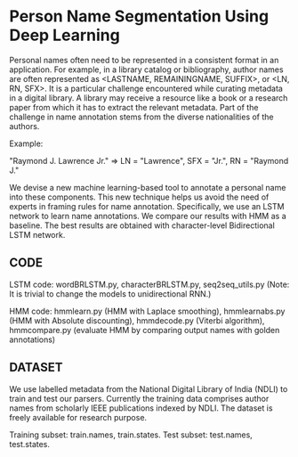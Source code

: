 # Person Name Segmentation Using Deep Learning

Personal names often need to be represented in a consistent format in an application. For example, in a library catalog or bibliography, author names are often represented as <LASTNAME, REMAININGNAME, SUFFIX>, or <LN, RN, SFX>. It is a particular challenge encountered while curating metadata in a digital library. A library may receive a resource like a book or a research paper from which it has to extract the relevant metadata. Part of the challenge in name annotation stems from the diverse nationalities of the authors. 

Example: 

"Raymond J. Lawrence Jr." => LN = "Lawrence", SFX = "Jr.", RN = "Raymond J."


We devise a new machine learning-based tool to annotate a personal name into these components. This new technique helps us avoid the need of experts in framing rules for name annotation. Specifically, we use an LSTM network to learn name annotations. We compare our results with HMM as a baseline. The best results are obtained with character-level Bidirectional LSTM network.

## CODE

LSTM code: wordBRLSTM.py, characterBRLSTM.py, seq2seq_utils.py (Note: It is trivial to change the models to unidirectional RNN.)

HMM code: hmmlearn.py (HMM with Laplace smoothing), hmmlearnabs.py (HMM with Absolute discounting), hmmdecode.py (Viterbi algorithm), hmmcompare.py (evaluate HMM by comparing output names with golden annotations)


## DATASET

We use labelled metadata from the National Digital Library of India (NDLI) to train and test our parsers. Currently the training data comprises author names from scholarly IEEE publications indexed by NDLI. The dataset is freely available for research purpose. 

Training subset: train.names, train.states. Test subset: test.names, test.states.




